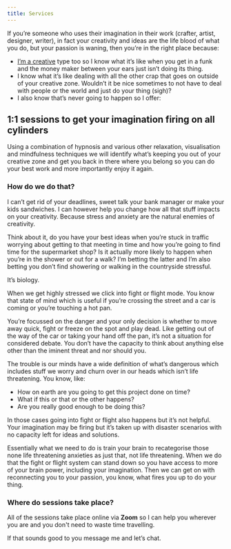 ```yaml
---
title: Services
---
```

If you’re someone who uses their imagination in their work (crafter, artist, designer, writer), in fact your creativity and ideas are the life blood of what you do, but your passion is waning, then you’re in the right place because:

* [I’m a creative](https://www.rachelgoth.com/aboutme/) type too so I know what it’s like when you get in a funk and the money maker between your ears just isn’t doing its thing.  
* I know what it’s like dealing with all the other crap that goes on outside of your creative zone. Wouldn’t it be nice sometimes to not have to deal with people or the world and just do your thing (sigh)?
* I also know that’s never going to happen so I offer:

## 1:1 sessions to get your imagination firing on all cylinders

Using a combination of hypnosis and various other relaxation, visualisation and mindfulness techniques we will identify what’s keeping you out of your creative zone and get you back in there where you belong so you can do your best work and more importantly enjoy it again.

### How do we do that?

I can’t get rid of your deadlines, sweet talk your bank manager or make your kids sandwiches. I can however help you change how all that stuff impacts on your creativity. Because stress and anxiety are the natural enemies of creativity. 

Think about it, do you have your best ideas when you’re stuck in traffic worrying about getting to that meeting in time and how you’re going to find time for the supermarket shop? Is it actually more likely to happen when you’re in the shower or out for a walk? I’m betting the latter and I’m also betting you don’t find showering or walking in the countryside stressful.

It’s biology. 

When we get highly stressed we click into fight or flight mode. You know that state of mind which is useful if you’re crossing the street and a car is coming or you’re touching a hot pan. 

You’re focussed on the danger and your only decision is whether to move away quick, fight or freeze on the spot and play dead. Like getting out of the way of the car or taking your hand off the pan, it’s not a situation for considered debate. You don’t have the capacity to think about anything else other than the iminent threat and nor should you. 

The trouble is our minds have a wide definition of what’s dangerous which includes stuff we worry and churn over in our heads which isn’t life threatening. You know, like:

* How on earth are you going to get this project done on time? 
* What if this or that or the other happens? 
* Are you really good enough to be doing this? 

In those cases going into fight or flight also happens but it’s not helpful. Your imagination may be firing but it’s taken up with disaster scenarios with no capacity left for ideas and solutions.

Essentially what we need to do is train your brain to recategorise those none life threatening anxieties as just that, not life threatening. When we do that the fight or flight system can stand down so you have access to more of your brain power, including your imagination. Then we can get on with reconnecting you to your passion, you know, what fires you up to do your thing.

### Where do sessions take place?

All of the sessions take place online via **Zoom** so I can help you wherever you are and you don't need to waste time travelling.

If that sounds good to you message me and let’s chat.